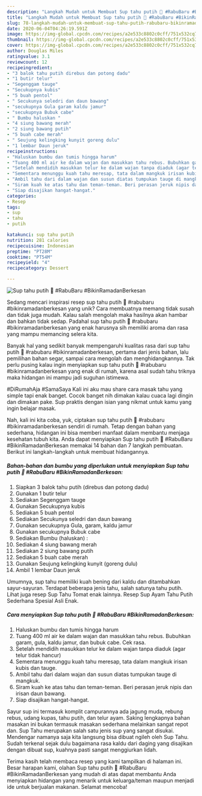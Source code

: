 ```yaml
---
description: "Langkah Mudah untuk Membuat Sup tahu putih 🍲 #RabuBaru #BikinRamadanBerkesan Anti Gagal"
title: "Langkah Mudah untuk Membuat Sup tahu putih 🍲 #RabuBaru #BikinRamadanBerkesan Anti Gagal"
slug: 78-langkah-mudah-untuk-membuat-sup-tahu-putih-rabubaru-bikinramadanberkesan-anti-gagal
date: 2020-06-04T04:26:19.591Z
image: https://img-global.cpcdn.com/recipes/a2e533c8802c0cff/751x532cq70/sup-tahu-putih-🍲-rabubaru-bikinramadanberkesan-foto-resep-utama.jpg
thumbnail: https://img-global.cpcdn.com/recipes/a2e533c8802c0cff/751x532cq70/sup-tahu-putih-🍲-rabubaru-bikinramadanberkesan-foto-resep-utama.jpg
cover: https://img-global.cpcdn.com/recipes/a2e533c8802c0cff/751x532cq70/sup-tahu-putih-🍲-rabubaru-bikinramadanberkesan-foto-resep-utama.jpg
author: Douglas Miles
ratingvalue: 3.1
reviewcount: 12
recipeingredient:
- "3 balok tahu putih direbus dan potong dadu"
- "1 butir telur"
- "Segenggam tauge"
- "Secukupnya kubis"
- "5 buah pentol"
- " Secukunya seledri dan daun bawang"
- "secukupnya Gula garam kaldu jamur"
- "secukupnya Bubuk cabe"
- " Bumbu haluskan "
- "4 siung bawang merah"
- "2 siung bawang putih"
- "5 buah cabe merah"
- " Seujung kelingking kunyit goreng dulu"
- "1 lembar Daun jeruk"
recipeinstructions:
- "Haluskan bumbu dan tumis hingga harum"
- "Tuang 400 ml air ke dalam wajan dan masukkan tahu rebus. Bubuhkan garam, gula, kaldu jamur, dan bubuk cabe. Cek rasa."
- "Setelah mendidih masukkan telur ke dalam wajan tanpa diaduk (agar telur tidak hancur)"
- "Sementara menunggu kuah tahu meresap, tata dalam mangkuk irisan kubis dan tauge."
- "Ambil tahu dari dalam wajan dan susun diatas tumpukan tauge di mangkuk."
- "Siram kuah ke atas tahu dan teman-teman. Beri perasan jeruk nipis dan irisan daun bawang."
- "Siap disajikan hangat-hangat."
categories:
- Resep
tags:
- sup
- tahu
- putih

katakunci: sup tahu putih 
nutrition: 281 calories
recipecuisine: Indonesian
preptime: "PT28M"
cooktime: "PT54M"
recipeyield: "4"
recipecategory: Dessert

---
```



![Sup tahu putih 🍲 #RabuBaru #BikinRamadanBerkesan](https://img-global.cpcdn.com/recipes/a2e533c8802c0cff/751x532cq70/sup-tahu-putih-🍲-rabubaru-bikinramadanberkesan-foto-resep-utama.jpg)

Sedang mencari inspirasi resep sup tahu putih 🍲 #rabubaru #bikinramadanberkesan yang unik? Cara membuatnya memang tidak susah dan tidak juga mudah. Kalau salah mengolah maka hasilnya akan hambar dan bahkan tidak sedap. Padahal sup tahu putih 🍲 #rabubaru #bikinramadanberkesan yang enak harusnya sih memiliki aroma dan rasa yang mampu memancing selera kita.

Banyak hal yang sedikit banyak mempengaruhi kualitas rasa dari sup tahu putih 🍲 #rabubaru #bikinramadanberkesan, pertama dari jenis bahan, lalu pemilihan bahan segar, sampai cara mengolah dan menghidangkannya. Tak perlu pusing kalau ingin menyiapkan sup tahu putih 🍲 #rabubaru #bikinramadanberkesan yang enak di rumah, karena asal sudah tahu triknya maka hidangan ini mampu jadi suguhan istimewa.

#DiRumahAja #SamaSaya Kali ini aku mau share cara masak tahu yang simple tapi enak banget. Cocok banget nih dimakan kalau cuaca lagi dingin dan dimakan pake. Sup praktis dengan isian yang nikmat untuk kamu yang ingin belajar masak.


Nah, kali ini kita coba, yuk, ciptakan sup tahu putih 🍲 #rabubaru #bikinramadanberkesan sendiri di rumah. Tetap dengan bahan yang sederhana, hidangan ini bisa memberi manfaat dalam membantu menjaga kesehatan tubuh kita. Anda dapat menyiapkan Sup tahu putih 🍲 #RabuBaru #BikinRamadanBerkesan memakai 14 bahan dan 7 langkah pembuatan. Berikut ini langkah-langkah untuk membuat hidangannya.

<!--inarticleads1-->

##### Bahan-bahan dan bumbu yang diperlukan untuk menyiapkan Sup tahu putih 🍲 #RabuBaru #BikinRamadanBerkesan:

1. Siapkan 3 balok tahu putih (direbus dan potong dadu)
1. Gunakan 1 butir telur
1. Sediakan Segenggam tauge
1. Gunakan Secukupnya kubis
1. Sediakan 5 buah pentol
1. Sediakan  Secukunya seledri dan daun bawang
1. Gunakan secukupnya Gula, garam, kaldu jamur
1. Gunakan secukupnya Bubuk cabe
1. Sediakan  Bumbu (haluskan) :
1. Sediakan 4 siung bawang merah
1. Sediakan 2 siung bawang putih
1. Sediakan 5 buah cabe merah
1. Gunakan  Seujung kelingking kunyit (goreng dulu)
1. Ambil 1 lembar Daun jeruk


Umumnya, sup tahu memiliki kuah bening dari kaldu dan ditambahkan sayur-sayuran. Terdapat beberapa jenis tahu, salah satunya tahu putih. Lihat juga resep Sup Tahu Tomat enak lainnya. Resep Sup Ayam Tahu Putih Sederhana Spesial Asli Enak. 

<!--inarticleads2-->

##### Cara menyiapkan Sup tahu putih 🍲 #RabuBaru #BikinRamadanBerkesan:

1. Haluskan bumbu dan tumis hingga harum
1. Tuang 400 ml air ke dalam wajan dan masukkan tahu rebus. Bubuhkan garam, gula, kaldu jamur, dan bubuk cabe. Cek rasa.
1. Setelah mendidih masukkan telur ke dalam wajan tanpa diaduk (agar telur tidak hancur)
1. Sementara menunggu kuah tahu meresap, tata dalam mangkuk irisan kubis dan tauge.
1. Ambil tahu dari dalam wajan dan susun diatas tumpukan tauge di mangkuk.
1. Siram kuah ke atas tahu dan teman-teman. Beri perasan jeruk nipis dan irisan daun bawang.
1. Siap disajikan hangat-hangat.


Sayur sup ini termasuk komplit campurannya ada jagung muda, rebung rebus, udang kupas, tahu putih, dan telur ayam. Saking lengkapnya bahan masakan ini bukan termasuk masakan sederhana melainkan sangat repot dan. Sup Tahu merupakan salah satu jenis sup yang sangat disukai. Mendengar namanya saja kita langsung bisa dibuat ngileh oleh Sup Tahu. Sudah terkenal sejak dulu bagaimana rasa kaldu dari daging yang disajikan dengan dibuat sup, kuahnya pasti sangat menggiurkan lidah. 

Terima kasih telah membaca resep yang kami tampilkan di halaman ini. Besar harapan kami, olahan Sup tahu putih 🍲 #RabuBaru #BikinRamadanBerkesan yang mudah di atas dapat membantu Anda menyiapkan hidangan yang menarik untuk keluarga/teman maupun menjadi ide untuk berjualan makanan. Selamat mencoba!
